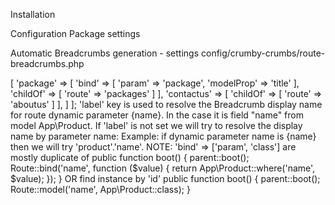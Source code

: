 Installation

Configuration
  Package settings
  
  Automatic Breadcrumbs generation
     - settings
        config/crumby-crumbs/route-breadcrumbs.php

<?php
return [
    'routes' => [
        'package' => [
            'bind' => [
                'param' => 'package',
                'modelProp' => 'title'
            ],
            'childOf' => [
                'route' => 'packages'
            ]   
        ],
        'contactus' => [
            'childOf' => [
                'route' => 'aboutus'
            ]   
        ],
    ]
];

'label' key is used to resolve the Breadcrumb display name for route dynamic parameter {name}. 
In the case it is field "name" from model App\Product. If 'label' is not set we will try to resolve the display name by parameter name: 
Example: if dynamic parameter name is {name} then we will try  'product'.'name'.
NOTE: 'bind' => ['param', 'class'] are mostly duplicate of
public function boot()
{
    parent::boot();

    Route::bind('name', function ($value) {
        return App\Product::where('name', $value);
    });
} 
OR find instance by 'id'
public function boot()
{
    parent::boot();

    Route::model('name', App\Product::class);
}
